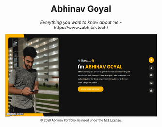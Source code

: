 <div align="center">
    <h1>Abhinav Goyal</h1>
    <i>Everything you want to know about me -</i>
    <br target="_blank">https://www.zabhitak.tech/<br>
    </div>
    <p align ="center">
    <img src="abhi.gif">
    <sub><sup>© 2020 Abhinav Portfolio, licensed under the <a href="./LICENSE">MIT License</a>.</sup></sub>
    </p>
